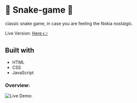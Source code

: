 # 🐍 Snake-game 🐍

classic snake game, in case you are feeling the Nokia nostalgic.

Live Version: [Here 👉](https://diana2x.github.io/Snake-game/)

## Built with

- HTML
- CSS
- JavaScript

### Overview:

![Live Demo:](https://media.giphy.com/media/v1.Y2lkPTc5MGI3NjExMTUxZDBiODczYmVhOThjZjhmZDI4YWIwNmQ0MjRlNmFiM2YyMzNhYyZjdD1n/8kdyGhKtyRMmnmmuvW/giphy.gif)
